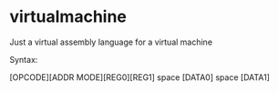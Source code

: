 # virtualmachine
Just a virtual assembly language for a virtual machine


Syntax:

[OPCODE][ADDR MODE][REG0][REG1] space [DATA0] space [DATA1]


